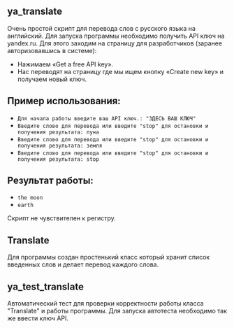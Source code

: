 ## ya_translate
Очень простой скрипт для перевода слов с русского языка на английский.
Для запуска программы необходимо получить API ключ на yandex.ru.
Для этого заходим на страницу для разработчиков (заранее авторизовавшись в системе): 
- Нажимаем «Get a free API key». 
- Нас переводят на страницу где мы ищем кнопку «Create new key» и получаем новый ключ.

## Пример использования:
- `Для начала работы введите ваш API ключ.: "ЗДЕСЬ ВАШ КЛЮЧ"`
- `Введите слово для перевода или введите "stop" для остановки и получения результата: луна`
- `Введите слово для перевода или введите "stop" для остановки и получения результата: земля`
- `Введите слово для перевода или введите "stop" для остановки и получения результата: stop`

## Результат работы:
- `the moon`
- `earth`

Скрипт не чувствителен к регистру.

## Translate
Для программы создан простенький класс который хранит список введенных слов и делает перевод каждого слова.

## ya_test_translate
Автоматический тест для проверки корректности работы класса "Translate" и работы программы.
Для запуска автотеста необходимо так же ввести ключ API.
